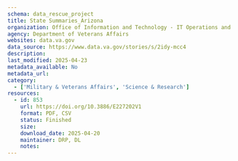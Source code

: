 ```yaml
---
schema: data_rescue_project 
title: State Summaries_Arizona
organization: Office of Information and Technology - IT Operations and Services (ITOPS)
agency: Department of Veterans Affairs
websites: data.va.gov
data_source: https://www.data.va.gov/stories/s/2idy-mcc4
description: 
last_modified: 2025-04-23
metadata_available: No
metadata_url: 
category:
  - ['Military & Veterans Affairs', 'Science & Research'] 
resources:
  - id: 853
    url: https://doi.org/10.3886/E227202V1
    format: PDF, CSV
    status: Finished
    size: 
    download_date: 2025-04-20
    maintainer: DRP, DL
    notes: 
---
```

